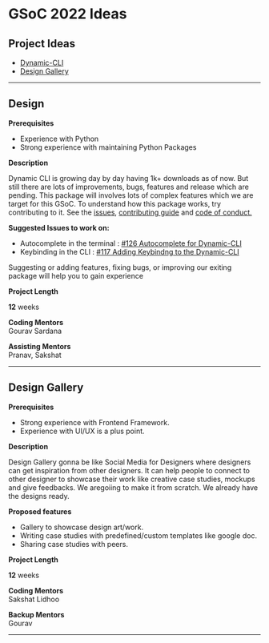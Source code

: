# GSoC 2022 Ideas

## Project Ideas
* [Dynamic-CLI](#dynamic-cli)
* [Design Gallery](#design-gallery)


------------

## Design 

**Prerequisites**<br>
 - Experience with Python
 - Strong experience with maintaining Python Packages

**Description**<br>

Dynamic CLI is growing day by day having 1k+ downloads as of now. But still there are lots of improvements, bugs, features and release which are pending. This package will involves lots of complex features which we are target for this GSoC.
To understand how this package works, try contributing to it. See the [issues](https://github.com/IndianOpenSourceFoundation/dynamic-cli/issues), [contributing guide](https://github.com/IndianOpenSourceFoundation/dynamic-cli/blob/master/CONTRIBUTING.md) and [code of conduct.](https://github.com/IndianOpenSourceFoundation/dynamic-cli/blob/master/CODE_OF_CONDUCT.md)


**Suggested Issues to work on:**<br>
 - Autocomplete in the terminal : [#126 Autocomplete for Dynamic-CLI](https://github.com/IndianOpenSourceFoundation/dynamic-cli/issues/126)
 - Keybinding in the CLI : [#117 Adding Keybindng to the Dynamic-CLI](https://github.com/IndianOpenSourceFoundation/dynamic-cli/issues/117)

Suggesting or adding features, fixing bugs, or improving our exiting package
will help you to gain experience

**Project Length**<br>

**12** weeks

**Coding Mentors**<br>
Gourav Sardana

**Assisting Mentors**<br>
Pranav, Sakshat

------------


## Design Gallery

**Prerequisites**<br>
 - Strong experience with Frontend Framework.
 - Experience with UI/UX is a plus point.

**Description**<br>

Design Gallery gonna be like Social Media for Designers where designers can get inspiration from other designers. It can help people to connect to other designer to showcase their work like creative case studies, mockups and give feedbacks. We aregoiing to make it from scratch. We already have the designs ready.

**Proposed features**<br>
 - Gallery to showcase design art/work.
 - Writing case studies with predefined/custom templates like google doc.
 - Sharing case studies with peers.

**Project Length**<br>

**12** weeks

**Coding Mentors**<br>
Sakshat Lidhoo

**Backup Mentors**<br>
Gourav

------------